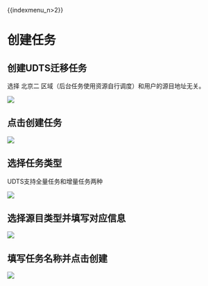 {{indexmenu_n>2}}

# 创建任务

## 创建UDTS迁移任务

选择 北京二 区域（后台任务使用资源自行调度）和用户的源目地址无关。

![](http://udts-doc.cn-bj.ufileos.com/create001.jpg)

## 点击创建任务

![](http://udts-doc.cn-bj.ufileos.com/create002.png)

## 选择任务类型

UDTS支持全量任务和增量任务两种

![](http://udts-doc.cn-bj.ufileos.com/create003.png)

## 选择源目类型并填写对应信息

![](http://udts-doc.cn-bj.ufileos.com/create004.png)

## 填写任务名称并点击创建

![](http://udts-doc.cn-bj.ufileos.com/create005.png)

